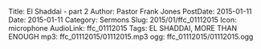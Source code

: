 Title: El Shaddai - part 2
Author: Pastor Frank Jones
PostDate: 2015-01-11
Date: 2015-01-11
Category: Sermons
Slug: 2015/01/ffc_01112015
Icon: microphone
AudioLink: ffc_01112015
Tags: EL SHADDAI, MORE THAN ENOUGH
mp3: ffc_01112015/01112015.mp3
ogg: ffc_01112015/01112015.ogg
